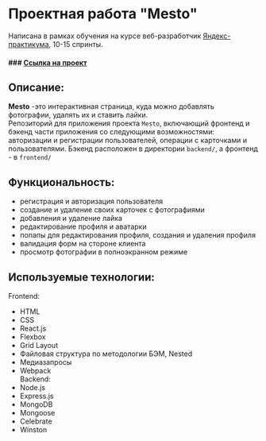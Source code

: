 # Проектная работа "Mesto" 
Написана в рамках обучения на курсе веб-разработчик [Яндекс-практикума](https://practicum.yandex.ru/profile/web/), 10-15 спринты.
#### ### [Ссылка на проект](https://krasnovid.students.nomoredomains.work)

## Описание:
**Mesto** -это  интерактивная страница, куда можно добавлять фотографии, удалять их и ставить лайки.  
Репозиторий для приложения проекта `Mesto`, включающий фронтенд и бэкенд части приложения со следующими возможностями: авторизации и регистрации пользователей, операции с карточками и пользователями. Бэкенд расположен в директории `backend/`, а фронтенд - в `frontend/`

## Функциональность:
* регистрация и авторизация пользователя
* создание и удаление своих карточек с фотографиями
* добавления и удаление лайка
* редактирование профиля и аватарки
* попапы для редактирования профиля, создания и удаления профиля
* валидация форм на стороне клиента
* просмотр фотографии в полноэкранном режиме

## Используемые технологии:
Frontend:  
* HTML
* CSS
* React.js
* Flexbox
* Grid Layout
* Файловая структура по методологии БЭМ, Nested
* Медиазапросы
* Webpack  
Backend:  
* Node.js
* Express.js
* MongoDB
* Mongoose
* Celebrate
* Winston 